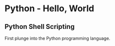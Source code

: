 <h1>Python - Hello, World</h1>
<h2>Python Shell Scripting</h2>
<p>First plunge into the Python programming language.</p>
